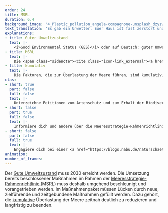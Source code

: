 ```yaml
---
order: 24
title: MSRL
duration: 6.4
background_image: "4_Plastic_pollution_angela-compagnone-unsplash_dzyzwh_rboxn6.jpg#4cd4ff"
text_translation: 'Es gab ein Unwetter. Euer Haus ist fast zerstört und ihr braucht Handwerker:innen, um es zu reparieren. Dringend. Also macht ihr eine Liste mit den Aufgaben für die verschiedenen Gewerke und beauftragt die Firmen. Aber die machen auch wieder nur Listen und ihr bekommt ständig neue Kostenvoranschläge und neue Termine zugeschickt. Und ihr sitzt vor eurem Haus, ohne Dach, ohne Strom, ohne Wasser, und alle schicken sich nur Papiere hin und her… '
explanations:
- title: Guter Umweltzustand
  text: |-
    <i>Good Environmental Status (GES)</i> oder auf Deutsch: guter Umweltzustand. Den wollten die EU-Staaten in ihren Gewässern eigentlich bis 2020 erreichen. Das ist <span class="sidenote"><cite class="icon-link_external"><a href="https://environment.ec.europa.eu/topics/marine-environment/implementation-marine-strategy-framework-directive_en#implementation-report-and-state-of-the-seas" target="_blank" rel="noopener">United Nations / Marine Strategy Framework 2020 Implementation Report</a></cite><span>nicht </span></span>passiert. Inzwischen haben wir 2024. Passiert ist es immer noch nicht. Aus Wollen wurde Sollen und aus Sollen: lieber riskieren, Strafgelder an die EU zu zahlen. Wenn wir wenigstens bis 2030 dieses Ziel erreichen wollen, braucht es mehr: Mehr Geschwindigkeit, mehr politischen Willen, mehr Mut.
- title: MSRL
  text: |-
    Die <span class="sidenote"><cite class="icon-link_external"><a href="https://eur-lex.europa.eu/legal-content/DE/TXT/?uri=celex%3A32008L0056" target="_blank" rel="noopener">Richtlinie 2008/56/EG des Europäischen Parlaments und des Rates vom 17. Juni 2008 zur Schaffung eines Ordnungsrahmens für Maßnahmen der Gemeinschaft im Bereich der Meeresumwelt (Meeresstrategie-Rahmenrichtlinie)</a></cite><span>EU-Meeresstrategie-Rahmenrichtlinie</span></span> (MSRL) sollte in einem sechsjährigen Zyklus mit drei Phasen den Meeren europaweit <span class="expander"><span class="trigger">bis 2020</span><span class="info">verabschiedet wurde sie bereits 2008</span></span> ihre ursprüngliche Bedeutung als Lebensraum und Ort der Vielfalt zurückgeben, sie schützen und erhalten. Sie enthält die elf <span class="expander"><span class="trigger">Deskriptoren,</span><span class="info">(1) biologische Vielfalt, (2) nicht-einheimische Arten, (3) Zustand kommerzieller Fisch- und Schalentierbestände, (4) Nahrungsnetz, (5) Eutrophierung (erhöhter Nährstoffeintrag), (6) Meeresgrund, (7) hydrographische Bedingungen (u.a. Temperatur und Salzgehalt), (8) Schadstoffe, (9) Schadstoffe in Lebensmitteln, (10) Abfälle im Meer, (11) Einleitung von Energie</span></span> mit denen die EU-Mitgliedstaaten den Zustand ihrer Meere bewerten und verbessern, die Meere in einen Guten Umweltzustand (weil man mit Abkürzungen besser hantieren kann: GES) versetzen sollen. Dieses Ziel hat Deutschland krachend verfehlt. Viel zu unambitioniert und vage wurden die Ziele und Maßnahmen formuliert, vor allem was Fischerei, Nährstoffeintrag und Rohstoffabbau betrifft. Aber wäre alles paletti, wenn die Bundesregierung diese Zielvorgaben erreicht hätte? Eindeutiges Nein, wie eine <span class="sidenote"><cite class="icon-link_external"><a href="https://www.greenpeace.de/sites/default/files/publications/20200707-greenpeace-report-zustand-nordsee-ostsee.pdf" target="_blank" rel="noopener">Der Zustand von Nord- und Ostsee / greenpeace</a></cite><span>Studie von Greenpea</span></span>ce aus 2020 zeigt. Selbst wenn wir alle Maßnahmen umsetzen würden, die aufgeführt waren, würden wir laut Begutachtung niemals den GES erreichen. Also ließ die EU uns noch mal von vorne anfangen. Und dieses Spiel geht jetzt in die zigste Runde, wir zählen schon nicht mehr mit.
- title: kumulativ
  text: |-
    Die Faktoren, die zur Überlastung der Meere führen, sind kumulativ, summieren sich also auf, klar, bloß ist zwei plus zwei hier leider sechs, weil es darüberhinaus noch Wechselwirkungen zwischen diesen Faktoren gibt. Wir reden hier nicht nur von Überfischung, Zerstörung der Meeresböden durch die Grundschleppnetzfischerei, illegaler Fischerei, Geo-Engineering, Industrialisierung der Meere durch neue Nutzungen gigantischen Ausmaßes, Tiefseebergbau, Unterwasserlärm, <span class="expander"><span class="trigger">Eutrophierung</span><span class="info">der Überdüngung der Meere mit einem Zuviel an Nährstoffen, vor allem aus Düngemittel-Einträgen aus der Landwirtschaft</span></span> und anderen Schadstoffeinträgen, Plastifizierung durch Mikro- und Nanoplastik, Versauerung durch CO2-Aufnahme und Überhitzung als einzelne Probleme, wir reden hier auch davon, wie sich das alles über die Summe der Teile hinaus gegenseitig verstärkt.
ctas:
- short: true
  part: false
  full: false
  text: |-
    Unterzeichne Petitionen zum Artenschutz und zum Erhalt der Biodiversität, um den guten Umweltzustand <a href="https://greenpeace.at/petitionen/artenvielfalt/" target="_blank">GES) der Meere zu erreichen, zum Beispiel diese (hier</a>.
- short: false
  part: true
  full: false
  text: |-
    Informiere dich und andere über die Meeresstrategie-Rahmenrichtlinie <a href="https://www.bund.net/meere/meerespolitik/meeresstrategie/" target="_blank">MSRL) der EU, zum Beispiel (hier</a>.
- short: false
  part: false
  full: true
  text: |-
    Engagiere dich bei einer <a href="https://blogs.nabu.de/naturschaetze-retten/mehr-lobby-fuer-das-meer/" target="_blank">Partei</a>, die sich für Meeresschutz einsetzt.
animation:
number_of_frames:
---
```

Der [Gute Umweltzustand](# "Guter Umweltzustand") muss 2030 erreicht werden. Die Umsetzung bereits beschlossener Maßnahmen im Rahmen der [Meeresstrategie-Rahmenrichtlinie ](# "MSRL")(MSRL) muss deshalb umgehend beschleunigt und vorangetrieben werden. Im Maßnahmenpaket müssen Lücken durch neue, zielführende und zeitgebundene Maßnahmen gefüllt werden. Dazu gehört, die [kumulative](# "kumulativ") Überlastung der Meere zeitnah deutlich zu reduzieren und langfristig zu beenden.